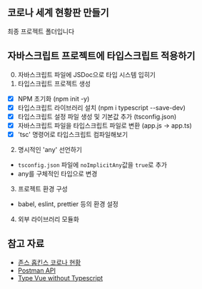 ## 코로나 세계 현황판 만들기

최종 프로젝트 폴더입니다

## 자바스크립트 프로젝트에 타입스크립트 적용하기
0. 자바스크립트 파일에 JSDoc으로 타입 시스템 입히기
1. 타입스크립트 프로젝트 생성
  - [x] NPM 초기화 (npm init -y)
  - [x] 타입스크립트 라이브러리 설치 (npm i typescript --save-dev)
  - [x] 타입스크립트 설정 파일 생성 및 기본값 추가 (tsconfig.json)
  - [x] 자바스크립트 파일을 타입스크립트 파일로 변환 (app.js → app.ts)
  - [x] 'tsc' 명령어로 타입스크립트 컴파일해보기

2. 명시적인 'any' 선언하기
  - `tsconfig.json` 파일에 `noImplicitAny`값을 `true`로 추가
  - any를 구체적인 타입으로 변경

3. 프로젝트 환경 구성
  - babel, eslint, prettier 등의 환경 설정

4. 외부 라이브러리 모듈화


## 참고 자료

- [존스 홉킨스 코로나 현황](https://www.arcgis.com/apps/opsdashboard/index.html#/bda7594740fd40299423467b48e9ecf6)
- [Postman API](https://documenter.getpostman.com/view/10808728/SzS8rjbc?version=latest#27454960-ea1c-4b91-a0b6-0468bb4e6712)
- [Type Vue without Typescript](https://blog.usejournal.com/type-vue-without-typescript-b2b49210f0b)
